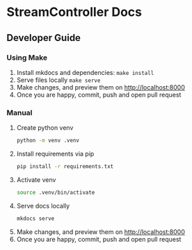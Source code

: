 # StreamController Docs

## Developer Guide

### Using Make

1. Install mkdocs and dependencies: `make install`
2. Serve files locally `make serve` 
3. Make changes, and preview them on [http://localhost:8000](http://localhost:8000)
4. Once you are happy, commit, push and open pull request

### Manual
1. Create python venv
    ```bash
    python -m venv .venv
    ```
2. Install requirements via pip
    ```bash
    pip install -r requirements.txt
    ```
3. Activate venv
    ```bash
    source .venv/bin/activate
    ```
4. Serve docs locally
    ```bash
    mkdocs serve
    ```
5. Make changes, and preview them on [http://localhost:8000](http://localhost:8000)
6. Once you are happy, commit, push and open pull request
